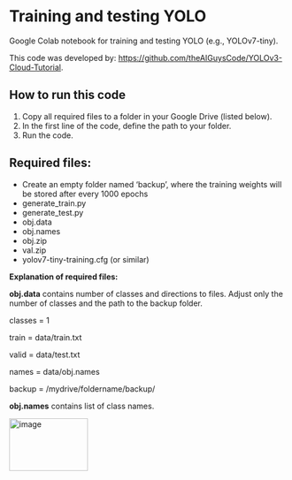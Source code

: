 # Training and testing YOLO

Google Colab notebook for training and testing YOLO (e.g., YOLOv7-tiny). 

This code was developed by: https://github.com/theAIGuysCode/YOLOv3-Cloud-Tutorial.

## How to run this code

1.	Copy all required files to a folder in your Google Drive (listed below).
2.	In the first line of the code, define the path to your folder.
3.	Run the code.

## Required files:
-	Create an empty folder named ‘backup’, where the training weights will be stored after every 1000 epochs
-	generate_train.py
-	generate_test.py
-	obj.data
-	obj.names
-	obj.zip
-	val.zip
-	yolov7-tiny-training.cfg (or similar)

**Explanation of required files:**

**obj.data** contains number of classes and directions to files. Adjust only the number of classes and the path to the backup folder.

classes = 1

train  = data/train.txt

valid  = data/test.txt

names = data/obj.names

backup = /mydrive/foldername/backup/

**obj.names** contains list of class names.


<img width="142" height="95" alt="image" src="https://github.com/user-attachments/assets/5561a1b5-0eca-4d3c-a953-e9b89c5b7631" />



